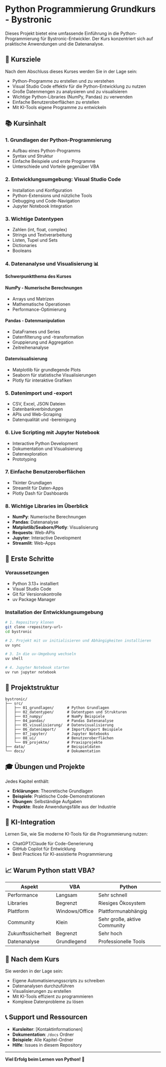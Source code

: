 # Python Programmierung Grundkurs - Bystronic

Dieses Projekt bietet eine umfassende Einführung in die Python-Programmierung für Bystronic-Entwickler. Der Kurs konzentriert sich auf praktische Anwendungen und die Datenanalyse.

## 🎯 Kursziele

Nach dem Abschluss dieses Kurses werden Sie in der Lage sein:
- Python-Programme zu erstellen und zu verstehen
- Visual Studio Code effektiv für die Python-Entwicklung zu nutzen
- Große Datenmengen zu analysieren und zu visualisieren
- Wichtige Python-Libraries (NumPy, Pandas) zu verwenden
- Einfache Benutzeroberflächen zu erstellen
- Mit KI-Tools eigene Programme zu entwickeln

## 📚 Kursinhalt

### 1. Grundlagen der Python-Programmierung
- Aufbau eines Python-Programms
- Syntax und Struktur
- Einfache Beispiele und erste Programme
- Unterschiede und Vorteile gegenüber VBA

### 2. Entwicklungsumgebung: Visual Studio Code
- Installation und Konfiguration
- Python-Extensions und nützliche Tools
- Debugging und Code-Navigation
- Jupyter Notebook Integration

### 3. Wichtige Datentypen
- Zahlen (int, float, complex)
- Strings und Textverarbeitung
- Listen, Tupel und Sets
- Dictionaries
- Booleans

### 4. Datenanalyse und Visualisierung 📊
**Schwerpunktthema des Kurses**

#### NumPy - Numerische Berechnungen
- Arrays und Matrizen
- Mathematische Operationen
- Performance-Optimierung

#### Pandas - Datenmanipulation
- DataFrames und Series
- Datenfilterung und -transformation
- Gruppierung und Aggregation
- Zeitreihenanalyse

#### Datenvisualisierung
- Matplotlib für grundlegende Plots
- Seaborn für statistische Visualisierungen
- Plotly für interaktive Grafiken

### 5. Datenimport und -export
- CSV, Excel, JSON Dateien
- Datenbankverbindungen
- APIs und Web-Scraping
- Datenqualität und -bereinigung

### 6. Live Scripting mit Jupyter Notebook
- Interactive Python Development
- Dokumentation und Visualisierung
- Datenexploration
- Prototyping

### 7. Einfache Benutzeroberflächen
- Tkinter Grundlagen
- Streamlit für Daten-Apps
- Plotly Dash für Dashboards

### 8. Wichtige Libraries im Überblick
- **NumPy**: Numerische Berechnungen
- **Pandas**: Datenanalyse
- **Matplotlib/Seaborn/Plotly**: Visualisierung
- **Requests**: Web-APIs
- **Jupyter**: Interactive Development
- **Streamlit**: Web-Apps

## 🚀 Erste Schritte

### Voraussetzungen
- Python 3.13+ installiert
- Visual Studio Code
- Git für Versionskontrolle
- uv Package Manager

### Installation der Entwicklungsumgebung

```bash
# 1. Repository klonen
git clone <repository-url>
cd bystronic

# 2. Projekt mit uv initialisieren und Abhängigkeiten installieren
uv sync

# 3. In die uv-Umgebung wechseln
uv shell

# 4. Jupyter Notebook starten
uv run jupyter notebook
```

## 📁 Projektstruktur

```
bystronic/
├── src/
│   ├── 01_grundlagen/      # Python Grundlagen
│   ├── 02_datentypen/      # Datentypen und Strukturen
│   ├── 03_numpy/           # NumPy Beispiele
│   ├── 04_pandas/          # Pandas Datenanalyse
│   ├── 05_visualisierung/  # Datenvisualisierung
│   ├── 06_datenimport/     # Import/Export Beispiele
│   ├── 07_jupyter/         # Jupyter Notebooks
│   ├── 08_ui/              # Benutzeroberflächen
│   └── 09_projekte/        # Praxisprojekte
├── data/                   # Beispieldaten
└── docs/                   # Dokumentation
```

## 🎓 Übungen und Projekte

Jedes Kapitel enthält:
- **Erklärungen**: Theoretische Grundlagen
- **Beispiele**: Praktische Code-Demonstrationen
- **Übungen**: Selbständige Aufgaben
- **Projekte**: Reale Anwendungsfälle aus der Industrie

## 🤖 KI-Integration

Lernen Sie, wie Sie moderne KI-Tools für die Programmierung nutzen:
- ChatGPT/Claude für Code-Generierung
- GitHub Copilot für Entwicklung
- Best Practices für KI-assistierte Programmierung

## 📈 Warum Python statt VBA?

| Aspekt | VBA | Python |
|--------|-----|--------|
| Performance | Langsam | Sehr schnell |
| Libraries | Begrenzt | Riesiges Ökosystem |
| Plattform | Windows/Office | Plattformunabhängig |
| Community | Klein | Sehr große, aktive Community |
| Zukunftssicherheit | Begrenzt | Sehr hoch |
| Datenanalyse | Grundlegend | Professionelle Tools |

## 🎯 Nach dem Kurs

Sie werden in der Lage sein:
- Eigene Automatisierungsscripts zu schreiben
- Datenanalysen durchzuführen
- Visualisierungen zu erstellen
- Mit KI-Tools effizient zu programmieren
- Komplexe Datenprobleme zu lösen

## 📞 Support und Ressourcen

- **Kursleiter**: [Kontaktinformationen]
- **Dokumentation**: `/docs` Ordner
- **Beispiele**: Alle Kapitel-Ordner
- **Hilfe**: Issues in diesem Repository

---

**Viel Erfolg beim Lernen von Python! 🐍**
